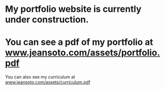 My portfolio website is currently under construction.
=============================
You can see a pdf of my portfolio at www.jeansoto.com/assets/portfolio.pdf
=============================
You can also see my curriculum at www.jeansoto.com/assets/curriculum.pdf
